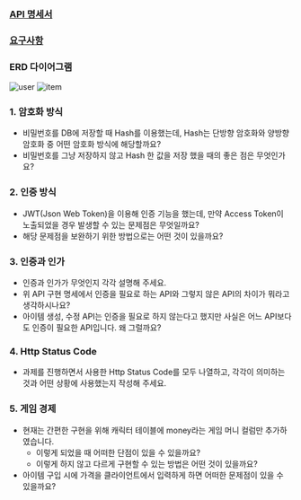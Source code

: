 ### [API 명세서](https://industrious-lasagna-717.notion.site/Node-js-API-fd72562f94f24d9cb4e50847729ad95a?pvs=4)
### [요구사항](https://teamsparta.notion.site/Node-js-18937b864baa453e9674dadee151e369)

### ERD 다이어그램
![user](https://github.com/KR-EGOIST/RDB-Game-Item-Simulator/assets/54177070/e223ab9c-c119-4445-9f2f-5bf54a1df95e)
![item](https://github.com/KR-EGOIST/RDB-Game-Item-Simulator/assets/54177070/af4e747f-41f7-4d3f-aba2-0667897e09ac)


### 1. 암호화 방식
- 비밀번호를 DB에 저장할 때 Hash를 이용했는데, Hash는 단방향 암호화와 양방향 암호화 중 어떤 암호화 방식에 해당할까요?
- 비밀번호를 그냥 저장하지 않고 Hash 한 값을 저장 했을 때의 좋은 점은 무엇인가요?
### 2. 인증 방식
- JWT(Json Web Token)을 이용해 인증 기능을 했는데, 만약 Access Token이 노출되었을 경우 발생할 수 있는 문제점은 무엇일까요?
- 해당 문제점을 보완하기 위한 방법으로는 어떤 것이 있을까요?
### 3. 인증과 인가
- 인증과 인가가 무엇인지 각각 설명해 주세요.
- 위 API 구현 명세에서 인증을 필요로 하는 API와 그렇지 않은 API의 차이가 뭐라고 생각하시나요?
- 아이템 생성, 수정 API는 인증을 필요로 하지 않는다고 했지만 사실은 어느 API보다도 인증이 필요한 API입니다. 왜 그럴까요?
### 4. Http Status Code
- 과제를 진행하면서 사용한 Http Status Code를 모두 나열하고, 각각이 의미하는 것과 어떤 상황에 사용했는지 작성해 주세요.
### 5. 게임 경제
- 현재는 간편한 구현을 위해 캐릭터 테이블에 money라는 게임 머니 컬럼만 추가하였습니다.
  - 이렇게 되었을 때 어떠한 단점이 있을 수 있을까요?
  - 이렇게 하지 않고 다르게 구현할 수 있는 방법은 어떤 것이 있을까요?
- 아이템 구입 시에 가격을 클라이언트에서 입력하게 하면 어떠한 문제점이 있을 수 있을까요?
